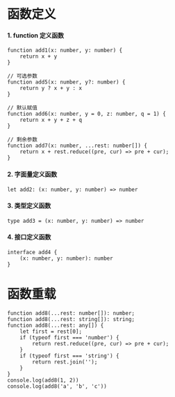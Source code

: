 <!--
 * @LastEditors: wudan01
 * @description: 文件描述
-->
# 函数定义

#### 1. function 定义函数
```
function add1(x: number, y: number) {
    return x + y
}

// 可选参数
function add5(x: number, y?: number) {
    return y ? x + y : x
}

// 默认赋值
function add6(x: number, y = 0, z: number, q = 1) {
    return x + y + z + q
}

// 剩余参数
function add7(x: number, ...rest: number[]) {
    return x + rest.reduce((pre, cur) => pre + cur);
}
```

#### 2. 字面量定义函数
```
let add2: (x: number, y: number) => number
```

#### 3. 类型定义函数
```
type add3 = (x: number, y: number) => number
```

#### 4. 接口定义函数
```
interface add4 {
    (x: number, y: number): number
}
```

# 函数重载
```
function add8(...rest: number[]): number;
function add8(...rest: string[]): string;
function add8(...rest: any[]) {
    let first = rest[0];
    if (typeof first === 'number') {
        return rest.reduce((pre, cur) => pre + cur);
    }
    if (typeof first === 'string') {
        return rest.join('');
    }
}
console.log(add8(1, 2))
console.log(add8('a', 'b', 'c'))
```